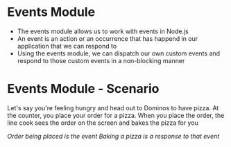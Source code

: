 # Events Module

- The events module allows us to work with events in Node.js
- An event is an action or an occurrence that has happend in our application that we can respond to
- Using the events module, we can dispatch our own custom events and respond to those custom events in a non-blocking manner

# Events Module - Scenario

Let's say you're feeling hungry and head out to Dominos to have pizza.
At the counter, you place your order for a pizza.
When you place the order, the line cook sees the order on the screen and bakes the pizza for you

_Order being placed is the event_
_Baking a pizza is a response to that event_
